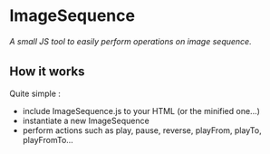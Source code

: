 # ImageSequence
###### A small JS tool to easily perform operations on image sequence.

## How it works
Quite simple :
- include ImageSequence.js to your HTML (or the minified one...)
- instantiate a new ImageSequence
- perform actions such as play, pause, reverse, playFrom, playTo, playFromTo...

